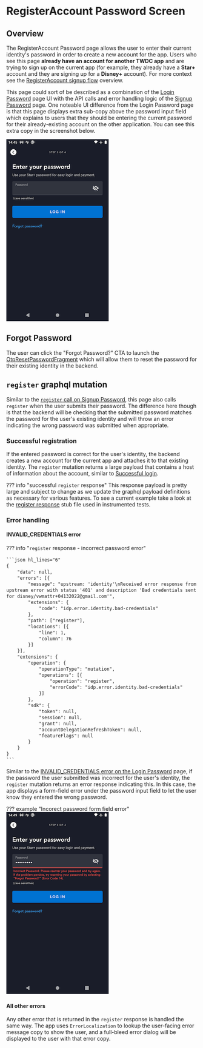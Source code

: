 # RegisterAccount Password Screen

## Overview

The RegisterAccount Password page allows the user to enter their current identity's password in order to create a new account for the app. Users who see this page **already have an account for another TWDC app** and are trying to sign up on the current app (for example, they already have a **Star+** account and they are signing up for a **Disney+** account). For more context see the [RegisterAccount signup flow](../../#registeraccount) overview.

This page could sort of be described as a combination of the [Login Password](login_password.md) page UI with the API calls and error handling logic of the [Signup Password](signup_password.md) page. One noteable UI difference from the Login Password page is that this page displays extra sub-copy above the password input field which explains to users that they should be entering the current password for their already-existing account on the other application. You can see this extra copy in the screenshot below.

![RegisterAccount Password Screen](../images/registeraccount_password.png)

## Forgot Password

The user can click the "Forgot Password?" CTA to launch the [OtpResetPasswordFragment](../otp/#otpresetpasswordfragment) which will allow them to reset the password for their existing identity in the backend.

## `register` graphql mutation

Similar to the [`register` call on Signup Password](../signup_password/#register-graphql-mutation), this page also calls `register` when the user submits their password. The difference here though is that the backend will be checking that the submitted password matches the password for the user's existing identity and will throw an error indicating the wrong password was submitted when appropriate.

### Successful registration

If the entered password is correct for the user's identity, the backend creates a new account for the current app and attaches it to that existing identity. The `register` mutation returns a large payload that contains a host of information about the account, similar to [Successful login](../login_password/#successful-login).

??? info "successful `register` response"
	This response payload is pretty large and subject to change as we update the graphql payload definitions as necessary for various features. To see a current example take a look at the [register response](https://github.bamtech.co/Android/Dmgz/blob/development/coreAndroidTest/src/main/assets/r2d2Responses/v1/public/graphql/register_account_response.json) stub file used in instrumented tests.

### Error handling

#### INVALID_CREDENTIALS error

??? info "`register` response - incorrect password error"

	```json hl_lines="6"
	{
		"data": null,
		"errors": [{
			"message": "upstream: 'identity'\nReceived error response from upstream error with status '401' and description 'Bad credentials sent for disney/vwmattr+04132022@gmail.com'",
			"extensions": {
				"code": "idp.error.identity.bad-credentials"
			},
			"path": ["register"],
			"locations": [{
				"line": 1,
				"column": 76
			}]
		}],
		"extensions": {
			"operation": {
				"operationType": "mutation",
				"operations": [{
					"operation": "register",
					"errorCode": "idp.error.identity.bad-credentials"
				}]
			},
			"sdk": {
				"token": null,
				"session": null,
				"grant": null,
				"accountDelegationRefreshToken": null,
				"featureFlags": null
			}
		}
	}
	```

Similar to the [INVALID_CREDENTIALS error on the Login Password](../login_password/#invalid_credentials) page, if the password the user submitted was incorrect for the user's identity, the `register` mutation returns an error response indicating this. In this case, the app displays a form-field error under the password input field to let the user know they entered the wrong password.

??? example "Incorect password form field error"
	![Incorrect password error](../images/registeraccount_password_incorrectpassword.png)

#### All other errors

Any other error that is returned in the `register` response is handled the same way. The app uses `ErrorLocalization` to lookup the user-facing error message copy to show the user, and a full-bleed error dialog will be displayed to the user with that error copy.
